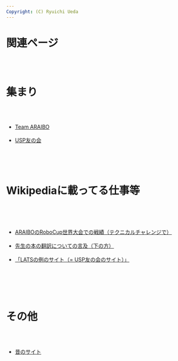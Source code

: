 ```yaml
---
Copyright: (C) Ryuichi Ueda
---
```


# 関連ページ
<!--:ja--><br />
<br />
<h1>集まり</h1><br />
<ul><br />
	<li><a href="http://www.araibo.com" target="_blank">Team ARAIBO</a></li><br />
	<li><a href="http://www.usptomo.com" target="_blank">USP友の会</a></li><br />
</ul><br />
<br />
<h1>Wikipediaに載ってる仕事等</h1><br />
<br />
<ul><br />
	<li><a href="http://en.wikipedia.org/wiki/RoboCup_Standard_Platform_League#Technical_Challenges_Results_.5B4.5D" target="_blank">ARAIBOのRoboCup世界大会での戦績（テクニカルチャレンジで）</a></li><br />
	<li><a href="http://en.wikipedia.org/wiki/Sebastian_Thrun" target="_blank">先生の本の翻訳についての言及（下の方）</a></li><br />
	<li><a href="http://ja.wikipedia.org/wiki/LAMP" target="_blank">「LATSの例のサイト（= USP友の会のサイト）」</a></li><br />
</ul><br />
<br />
<br />
<h1>その他</h1><br />
<ul><br />
	<li><a href="http://www.araibo.com/ueda" target="_blank">昔のサイト</a></li><br />
</ul><!--:-->

